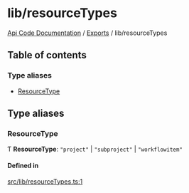 # lib/resourceTypes
 
[Api Code Documentation](../README.md) / [Exports](../modules.md) / lib/resourceTypes

## Table of contents

### Type aliases

- [ResourceType](lib_resourceTypes.md#resourcetype)

## Type aliases

### ResourceType

Ƭ **ResourceType**: ``"project"`` \| ``"subproject"`` \| ``"workflowitem"``

#### Defined in

[src/lib/resourceTypes.ts:1](https://github.com/openkfw/TruBudget/blob/f6ee764/api/src/lib/resourceTypes.ts#L1)
